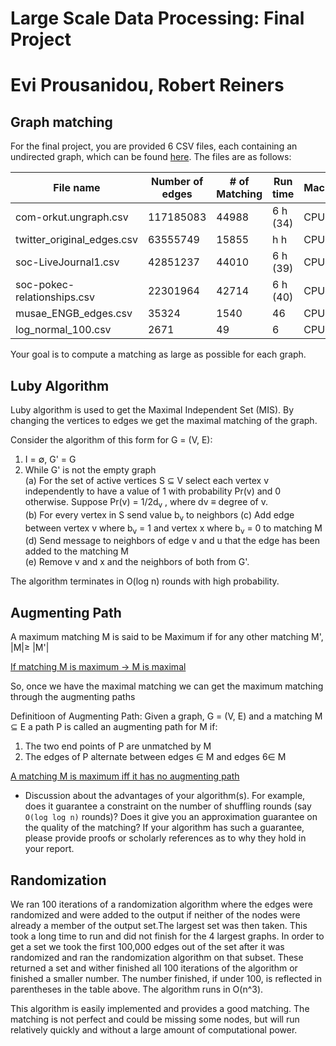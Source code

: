 # Large Scale Data Processing: Final Project
# Evi Prousanidou, Robert Reiners

## Graph matching
For the final project, you are provided 6 CSV files, each containing an undirected graph, which can be found [here](https://drive.google.com/file/d/1khb-PXodUl82htpyWLMGGNrx-IzC55w8/view?usp=sharing). The files are as follows:  

|           File name           |        Number of edges       |  # of Matching  |  Run time | Machine   
| ------------------------------| ---------------------------- | --------------- | --------- | --------- |                
| com-orkut.ungraph.csv         | 117185083                    | 44988           | 6 h (34)  | CPU       |
| twitter_original_edges.csv    | 63555749                     | 15855           | h h       | CPU       |
| soc-LiveJournal1.csv          | 42851237                     | 44010           | 6 h (39)  | CPU       |
| soc-pokec-relationships.csv   | 22301964                     | 42714           | 6 h (40)  | CPU       |
| musae_ENGB_edges.csv          | 35324                        | 1540            |  46       | CPU       |
| log_normal_100.csv            | 2671                         | 49              |   6       | CPU       |


Your goal is to compute a matching as large as possible for each graph.


## Luby Algorithm

Luby algorithm is used to get the Maximal Independent Set (MIS). By changing the vertices to edges we get the maximal matching of the graph.

Consider the algorithm of this form for G = (V, E):
   1. I = ∅, G' = G <br>
   2. While G' is not the empty graph <br>
      (a) For the set of active vertices S ⊆ V select each vertex v independently to have a value of 1 with probability Pr(v) and 0 otherwise. Suppose Pr(v) = 1/2d<sub>v</sub> , where dv ≡ degree of v. <br>
      (b) For every vertex in S send value b<sub>v</sub> to neighbors
      (c) Add edge between vertex v where b<sub>v</sub> = 1 and vertex x where b<sub>v</sub> = 0 to matching M<br>
      (d) Send message to neighbors of edge v and u that the edge has been added to the matching M <br>
      (e) Remove v and x and the neighbors of both from G'. <br>

The algorithm terminates in O(log n) rounds with high probability.


## Augmenting Path
A maximum matching M is said to be Maximum if for any other matching M', |M|≥ |M'|

  <u> If matching M is maximum -> M is maximal </u>

So, once we have the maximal matching we can get the maximum matching through the augmenting paths

 Definitioon of Augmenting Path:
 Given a graph, G = (V, E) and a matching M ⊆ E a path P is called an augmenting path for M if:
   1. The two end points of P are unmatched by M
   2. The edges of P alternate between edges ∈ M and edges 6∈ M


  <u> A matching M is maximum iff it has no augmenting path </u>


  * Discussion about the advantages of your algorithm(s). For example, does it guarantee a constraint on the number of shuffling rounds (say `O(log log n)` rounds)? Does it give you an approximation guarantee on the quality of the matching? If your algorithm has such a guarantee, please provide proofs or scholarly references as to why they hold in your report.


## Randomization

We ran 100 iterations of a randomization algorithm where the edges were randomized and were added to the output if neither of the nodes were already a member of the output set.The largest set was then taken. This took a long time to run and did not finish for the 4 largest graphs. In order to get a set we took the first 100,000 edges out of the set after it was randomized and ran the randomization algorithm on that subset. These returned a set and wither finished all 100 iterations of the algorithm or finished a smaller number. The number finished, if under 100, is reflected in parentheses in the table above. The algorithm runs in O(n^3).

This algorithm is easily implemented and provides a good matching. The matching is not perfect and could be missing some nodes, but will run relatively quickly and without a large amount of computational power.
